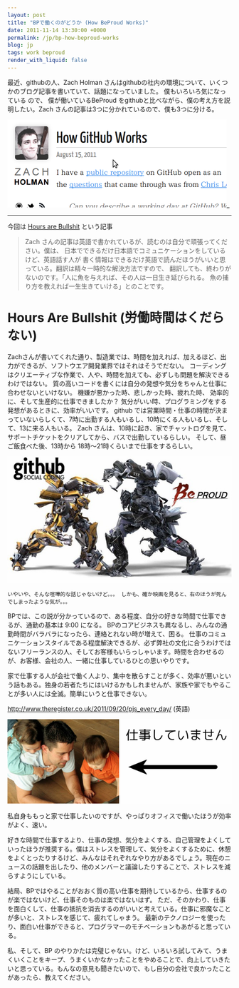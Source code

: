 ```yaml
---
layout: post
title: "BPで働くのがどうか (How BeProud Works)"
date: 2011-11-14 13:30:00 +0000
permalink: /jp/bp-how-beproud-works
blog: jp
tags: work beproud
render_with_liquid: false
---
```


最近、githubの人、Zach Holman さんはgithubの社内の環境について、いくつかのブログ記事を書いていて、話題になっていました。
僕もいろいろ気になっている ので、 僕が働いているBeProud をgithubと比べながら、僕の考え方を説明したい。Zach
さんの記事は3つに分かれているので、僕も3つに分ける。

![Zach](/assets/images/668/howgithubworks.png)\_

---

<!-- textlint-disable alex -->

今回は [Hours are Bullshit](http://zachholman.com/posts/how-github-works-hours/) という記事

<!-- textlint-enable alex -->

> Zach さんの記事は英語で書かれているが、読むのは自分で頑張ってください。僕は、
> 日本でできるだけ日本語でコミュニケーションをしているけど、英語話す人が
> 書く情報はできるだけ英語で読んだほうがいいと思っている。翻訳は精々一時的な解決方法ですので、
> 翻訳しても、終わりがないのです。「人に魚を与えれば、その人は一日生き延びられる。
> 魚の捕り方を教えれば一生生きていける」とのことです。

<!-- textlint-disable alex -->

# Hours Are Bullshit (労働時間はくだらない)

<!-- textlint-enable alex -->

Zachさんが書いてくれた通り、製造業では、時間を加えれば、加えるほど、出力ができるが、ソフトウエア開発業界ではそれはそうでだない。
コーディングはクリエーティブな作業で、人や、時間を加えても、必ずしも問題を解決できるわけではない。
質の高いコードを書くには自分の発想や気分をちゃんと仕事に合わせないといけない。
機嫌が悪かった時、悲しかった時、疲れた時、 効率的に、そして生産的に仕事できましたか？
気分がいい時、プログラミングをする発想があるときに、効率がいいです。 github
では営業時間・仕事の時間が決まっていないらしくて、7時に出勤する人もいるし、10時にくる人もいるし、そして、13に来る人もいる。
Zach さんは、10時に起き、家でチャットログを見て、サポートチケットをクリアしてから、バスで出勤しているらしい。
そして、昼ご飯食べた後、13時から 18時～21時くらいまで仕事をするらしい。

![image](/assets/images/668/versus_big.jpg)

`いやいや、そんな喧嘩的な話じゃないけど。。。 しかも、確か映画を見ると、右のほうが死んでしまったような気が。。。`

BPでは、この説が分かっているので、ある程度、自分の好きな時間で仕事できるが、通勤の基本は 9:00 になる。
BPのコアビジネスも異なるし、みんなの通勤時間がバラバラになったら、連絡とれない時が増えて、困る。
仕事のコミュニケーションスタイルである程度解決できるが、必ず弊社の文化に合うわけではないフリーランスの人、そしてお客様もいらっしゃいます。時間を合わせるのが、お客様、会社の人、一緒に仕事しているひとの思いやりです。

家で仕事する人が会社で働く人より、集中を散らすことが多く、効率が悪いという話もある。独身の若者たちにはいけるかもしれませんが、家族や家でもやることが多い人には全滅。簡単にいうと仕事できない。

<http://www.theregister.co.uk/2011/09/20/pjs_every_day/> (英語)

![image](/assets/images/668/workathome.png)

私自身ももっと家で仕事したいのですが、やっぱりオフィスで働いたほうが効率がよく、速い。

好きな時間で仕事するより、仕事の発想、気分をよくする、自己管理をよくしていったほうが推奨する。僕はストレスを管理して、気分をよくするために、休憩をよくとったりするけど、みんなはそれぞれなやり方があるでしょう。現在のニュースの話題を出したり、他のメンバーと議論したりすることで、ストレスを減らすようにしている。

結局、BPではやることがおおく質の高い仕事を期待しているから、仕事するのが楽ではないけど、仕事そのものは楽ではないはず。
ただ、そのかわり、仕事を面白くして、仕事の抵抗を消去するのがいいと考えている。仕事に邪魔なことが多いと、ストレスを感じて、疲れてしゃまう。
最新のテクノロジーを使ったり、面白い仕事ができると、プログラマーのモチベーションもあがると思っている。

私、そして、BP
のやりかたは完璧じゃない。けど、いろいろ試してみて、うまくいくことをキープ、うまくいかなかったことをやめることで、向上していきたいと思っている。もんなの意見も聞きたいので、もし自分の会社で良かったことがあったら、教えてください。
